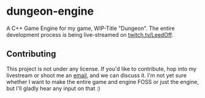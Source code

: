 # dungeon-engine
A C++ Game Engine for my game, WIP-Title "Dungeon". The entire development process is being live-streamed on [twitch.tv/LeedOff](https://www.twitch.tv/LeedOff).

## Contributing

This project is not under any license. If you'd like to contribute, hop into my livestream or shoot me an [email](mailto:development@kortlepel.com), and we can discuss it. I'm not yet sure whether I want to make the entire game and engine FOSS or just the engine, but I'll gladly hear any input on that :)
